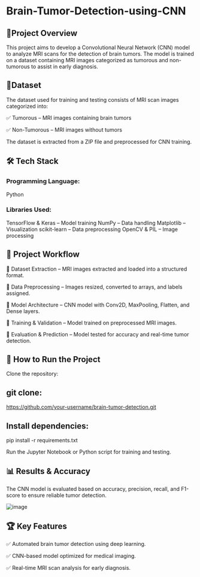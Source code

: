 # Brain-Tumor-Detection-using-CNN
## 📌Project Overview
 
This project aims to develop a Convolutional Neural Network (CNN) model to analyze MRI scans for the detection of brain tumors. The model is trained on a dataset containing MRI images categorized as tumorous and non-tumorous to assist in early diagnosis.

## 📂Dataset
The dataset used for training and testing consists of MRI scan images categorized into:

✅ Tumorous – MRI images containing brain tumors

✅ Non-Tumorous – MRI images without tumors

The dataset is extracted from a ZIP file and preprocessed for CNN training.

## 🛠 Tech Stack
### Programming Language: 
Python
### Libraries Used:
TensorFlow & Keras – Model training
NumPy – Data handling
Matplotlib – Visualization
scikit-learn – Data preprocessing
OpenCV & PIL – Image processing
## 🔧 Project Workflow
⿡ Dataset Extraction – MRI images extracted and loaded into a structured format.

⿢ Data Preprocessing – Images resized, converted to arrays, and labels assigned.

⿣ Model Architecture – CNN model with Conv2D, MaxPooling, Flatten, and Dense layers.

⿤ Training & Validation – Model trained on preprocessed MRI images.

⿥ Evaluation & Prediction – Model tested for accuracy and real-time tumor detection.

## 🚀 How to Run the Project
Clone the repository:

## git clone:

https://github.com/your-username/brain-tumor-detection.git

## Install dependencies:

pip install -r requirements.txt

Run the Jupyter Notebook or Python script for training and testing.

## 📊 Results & Accuracy
The CNN model is evaluated based on accuracy, precision, recall, and F1-score to ensure reliable tumor detection.

![image](https://github.com/user-attachments/assets/c3cde3bc-299f-4967-9092-8d88446b2a6b)


## 🏆 Key Features
✅ Automated brain tumor detection using deep learning.

✅ CNN-based model optimized for medical imaging.

✅ Real-time MRI scan analysis for early diagnosis.




